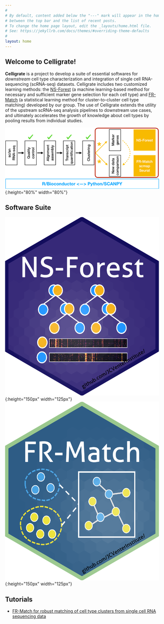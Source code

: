 ```yaml
---
#
# By default, content added below the "---" mark will appear in the home page
# between the top bar and the list of recent posts.
# To change the home page layout, edit the _layouts/home.html file.
# See: https://jekyllrb.com/docs/themes/#overriding-theme-defaults
#
layout: home
---
```


## Welcome to Celligrate!

**Celligrate** is a project to develop a suite of essential softwares for *downstream* cell type characterization and integration of single cell RNA-sequencing (scRNA-seq) datasets. Celligrate includes two customized learning methods: the [NS-Forest](https://github.com/JCVenterInstitute/NSForest)  (a machine learning-based method for necessary and sufficient marker gene selection for each cell type) and [FR-Match](https://github.com/JCVenterInstitute/FRmatch) (a statistical learning method for cluster-to-cluster cell type matching) developed by our group. The use of Celligrate extends the utility of the upstream scRNA-seq analysis pipelines to downstream use cases, and ultimately accelerates the growth of knowledge about cell types by pooling results from individual studies.  

![](images/celligrate.png){:height="80%" width="80%"}

## Software Suite

![](images/NS-Forest-sticker.png){:height="150px" width="125px"} ![](images/FRmatch-sticker.png){:height="150px" width="125px"}

## Tutorials

* [FR-Match for robust matching of cell type clusters from single cell RNA sequencing data](https://jcventerinstitute.github.io/celligrate/FRmatch-vignette.html)
